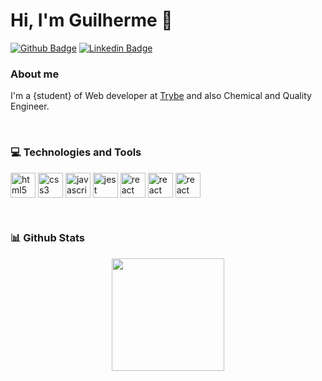 # Hi, I'm Guilherme 👋

[![Github Badge](https://img.shields.io/badge/-Github-000?style=flat-square&logo=Github&logoColor=white&link=https://github.com/fagnerpsantos)](https://github.com/guilherme-ac-fernandes)
[![Linkedin Badge](https://img.shields.io/badge/-LinkedIn-blue?style=flat-square&logo=Linkedin&logoColor=white&link=https://www.linkedin.com/in/fagnerpsantos/)](https://www.linkedin.com/in/guilherme-fernandes-3945b710b/)


### About me 
I'm a {student} of Web developer at [Trybe](https://www.betrybe.com) and also Chemical and Quality Engineer.

<br />

<!-- Source: https://github.com/lucas-caribe/lucas-caribe/edit/main/README.md /> -->
### 💻 Technologies and Tools


<img align="center" alt="html5" src="https://cdn.jsdelivr.net/gh/devicons/devicon/icons/html5/html5-original.svg" width="40px"/> <img align="center" alt="css3" src="https://cdn.jsdelivr.net/gh/devicons/devicon/icons/css3/css3-original.svg" width="40px"/>
<img align="center" alt="javascript" src="https://cdn.jsdelivr.net/gh/devicons/devicon/icons/javascript/javascript-original.svg" width="40px"/>
<img align="center" alt="jest" src="https://cdn.jsdelivr.net/gh/devicons/devicon/icons/jest/jest-plain.svg" width="40px"/>
<img align="center" alt="react" src="https://cdn.jsdelivr.net/gh/devicons/devicon/icons/react/react-original.svg" width="40px"/>
<img align="center" alt="react" src="https://testing-library.com/img/octopus-128x128.png" width="40px"/>
<img align="center" alt="react" src="http://assets.stickpng.com/images/5848309bcef1014c0b5e4a9a.png" width="40px"/>

<br />

### 📊 Github Stats

<p align="center">
  <a href="https://github.com/anuraghazra/github-readme-stats">
    <img
      align="center"
      height="180"
      src="https://github-readme-stats.vercel.app/api?username=guilherme-ac-fernandes&count_private=true&show_icons=true&custom_title=Github%20Status&hide=issues&theme=radical"
    />
  </a>
</p>




